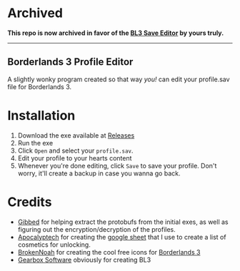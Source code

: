 # Archived
**This repo is now archived in favor of the [BL3 Save Editor](https://github.com/FromDarkHell/BL3SaveEditor) by yours truly.**

<hr>

## Borderlands 3 Profile Editor
 
A slightly wonky program created so that way *you!* can edit your profile.sav file for Borderlands 3.

# Installation
1. Download the exe available at [Releases](https://github.com/FromDarkHell/BL3ProfileEditor/releases)
2. Run the exe
3. Click `Open` and select your `profile.sav`.
4. Edit your profile to your hearts content
5. Whenever you're done editing, click `Save` to save your profile. Don't worry, it'll create a backup in case you wanna go back.

# Credits
* [Gibbed](https://github.com/Gibbed) for helping extract the protobufs from the initial exes, as well as figuring out the encryption/decryption of the profiles.
* [Apocalyptech](https://github.com/apocalyptech/) for creating the [google sheet](https://docs.google.com/spreadsheets/d/1v-F_3C2ceaFKJae1b6wmbelw_jLjmPPriBLzGTZMqRc/edit?usp=sharing) that I use to create a list of cosmetics for unlocking.
* [BrokenNoah](https://www.deviantart.com/brokennoah) for creating the cool free icons for [Borderlands 3](https://www.deviantart.com/brokennoah/art/Borderlands-3-icons-797030087)
* [Gearbox Software](https://www.gearboxsoftware.com/) obviously for creating BL3
